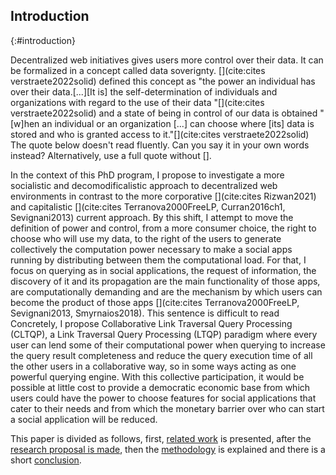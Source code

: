 ## Introduction
{:#introduction}

Decentralized web initiatives <span class="comment spelling" data-author="RT">gives</span> users more control over their data.
It can be formalized in a concept called data soverignty. [](cite:cites verstraete2022solid) defined this concept as 
"the power an individual has over their data.[...][It is] the self-determination of 
individuals and organizations with regard to the use of their data "[](cite:cites verstraete2022solid)
and a state of being in control of our data is obtained
"[w]hen an individual or an organization [...]
can choose where [its] data is stored and who is granted access to it."[](cite:cites verstraete2022solid)
<span class="comment" data-author="RT">The quote below doesn't read fluently. Can you say it in your own words instead? Alternatively, use a full quote without [].</span>

In the context of this PhD program, I propose to investigate a more socialistic and <span class="comment spelling" data-author="RT">decomodificalistic</span> approach to decentralized web environments 
in contrast to the more corporative [](cite:cites Rizwan2021) and capitalistic [](cite:cites Terranova2000FreeLP, Curran2016ch1, Sevignani2013) current approach.
By this shift, I attempt to move the definition of power and control, from a more consumer choice, the right to choose who will use my data,
to the right of the users to generate collectively the computation power necessary
to make a social apps running by distributing between them the computational load.
For that, I focus on querying as in social applications, the request of information, the discovery of it
and its propagation are the main functionality of those apps,
are computationally demanding 
and are the mechanism by which users can become the product of those apps [](cite:cites Terranova2000FreeLP, Sevignani2013, Smyrnaios2018). <span class="comment" data-author="RT">This sentence is difficult to read</span>
Concretely, I propose Collaborative Link Traversal Query Processing (CLTQP),
a Link Traversal Query Processing (LTQP) paradigm where every user can lend some of 
their computational power when querying to increase the query result completeness and 
reduce the query execution time of all the other users in a collaborative way,
so in some ways acting as one powerful querying engine.
With this collective participation, it would be possible at little cost to provide a democratic economic base from which
users could have the power to choose features for social applications that cater to their needs and from which
the monetary barrier over who can start a social application will be reduced.



This paper is divided as follows, first,
[related work](#litterature_review) is presented,
after the [research proposal is made](#proposal),
then the [methodology](#evaluation) is explained and there is a short [conclusion](#conclusion).




<!-- 
* Problem statement
    * what is the problem that you are trying to solve? Importance: Why is this problem important and for whom? Who will benefit and who should care? What is the impact of solving this problem (for the research community, or society in general).
* Related work 
    * Has a solution to this problem been attempted before and how? If not, have research efforts tried or solved similar problems? What can you learn from these efforts? If you are addressing an existing problem, what are the limitations of current solutions? What are you adding that is novel? Why?
* Research question(s) and hypotheses 
    * What hypotheses do you make in formulating your solution? What are the questions you need to answer in order to solve the problem? Are there boundary cases you plan to exclude or assumptions you base on?
* Preliminary results 
    * What research methods did you follow in your proposal? Have you produced any results so far?
* Evaluation
    * How do you know you’ve answered your question(s)? What are the methods you apply to test your hypotheses? Have you identified criteria to measure the degree of success of your solution?
* Reflection and future work: Are there any limitations in your approach? What are your planned next steps to complete your investigation?

-->
